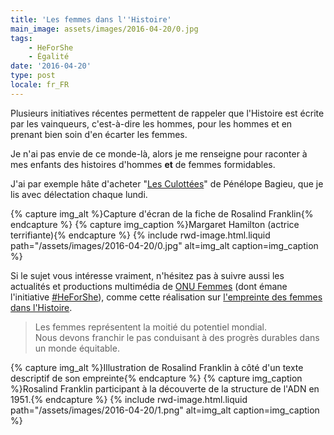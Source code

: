 ```yaml
---
title: 'Les femmes dans l''Histoire'
main_image: assets/images/2016-04-20/0.jpg
tags:
    - HeForShe
    - Égalité
date: '2016-04-20'
type: post
locale: fr_FR
---
```


Plusieurs initiatives récentes permettent de rappeler que l'Histoire est écrite par les vainqueurs, c'est-à-dire les hommes, pour les hommes et en prenant bien soin d'en écarter les femmes.

Je n'ai pas envie de ce monde-là, alors je me renseigne pour raconter à mes enfants des histoires d'hommes **et** de femmes formidables.

J'ai par exemple hâte d'acheter "[Les Culottées](http://lesculottees.blog.lemonde.fr/)" de Pénélope Bagieu, que je lis avec délectation chaque lundi.

{% capture img_alt %}Capture d'écran de la fiche de Rosalind Franklin{% endcapture %}
{% capture img_caption %}Margaret Hamilton (actrice terrifiante){% endcapture %}
{% include rwd-image.html.liquid 
    path="/assets/images/2016-04-20/0.jpg"
    alt=img_alt
    caption=img_caption
%}

Si le sujet vous intéresse vraiment, n'hésitez pas à suivre aussi les actualités et productions multimédia de [ONU Femmes](http://www.unwomen.org/fr) (dont émane l'initiative [#HeForShe](http://www.heforshe.org/)), comme cette réalisation sur [l'empreinte des femmes dans l'Histoire](http://interactive.unwomen.org/multimedia/timeline/womensfootprintinhistory/fr/index.html).

> Les femmes représentent la moitié du potentiel mondial.  
> Nous devons franchir le pas conduisant à des progrès durables dans un monde équitable.

{% capture img_alt %}Illustration de Rosalind Franklin à côté d'un texte descriptif de son empreinte{% endcapture %}
{% capture img_caption %}Rosalind Franklin participant à la découverte de la structure de l'ADN en 1951.{% endcapture %}
{% include rwd-image.html.liquid 
    path="/assets/images/2016-04-20/1.png"
    alt=img_alt
    caption=img_caption
%}
